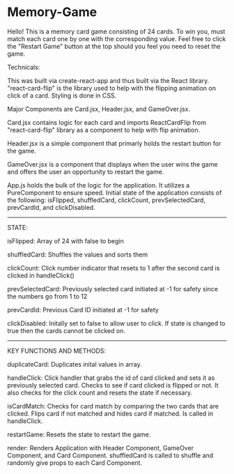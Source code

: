 # Memory-Game

Hello! This is a memory card game consisting of 24 cards. To win you, must match each card one by one with the corresponding value. Feel free to click the "Restart Game" button at the top should you feel you need to reset the game. 

Technicals:

This was built via create-react-app and thus built via the React library. "react-card-flip" is the library used to help with the flipping animation on click of a card. Styling is done in CSS. 



Major Components are Card.jsx, Header.jsx, and GameOver.jsx. 

Card.jsx contains logic for each card and imports ReactCardFlip from "react-card-flip" library as a component to help with flip animation.

Header.jsx is a simple component that primarly holds the restart button for the game. 

GameOver.jsx is a component that displays when the user wins the game and offers the user an opportunity to restart the game.



App.js holds the bulk of the logic for the application. It utilizes a PureComponent to ensure speed. Initial state of the application 
consists of the following: isFlipped, shuffledCard, clickCount, prevSelectedCard, prevCardId, and clickDisabled.


________________________________________________________________________________________________________________________________________
STATE:

isFlipped: Array of 24 with false to begin

shuffledCard: Shuffles the values and sorts them

clickCount: Click number indicator that resets to 1 after the second card is clicked in handleClick()

prevSelectedCard: Previously selected card initiated at -1 for safety since the numbers go from 1 to 12

prevCardId: Previous Card ID initiated at -1 for safety

clickDisabled: Initally set to false to allow user to click. If state is changed to true then the cards cannot be clicked on.
________________________________________________________________________________________________________________________________________

KEY FUNCTIONS AND METHODS:

duplicateCard: Duplicates inital values in array.

handleClick: Click handler that grabs the id of card clicked and sets it as previously selected card. Checks to see if card clicked is flipped or not. It also checks for the click count and resets the state if necessary. 

isCardMatch: Checks for card match by comparing the two cards that are clicked. Flips card if not matched and hides card if matched. Is called in handleClick.

restartGame: Resets the state to restart the game.

render: Renders Application with Header Component, GameOver Component, and Card Component. shuffledCard is called to shuffle and randomly give props to each Card Component.
